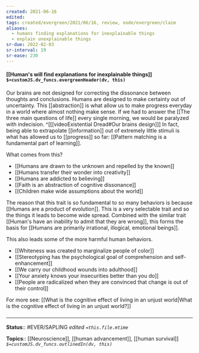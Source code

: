 ```yaml
---
created: 2021-06-16
edited: 
tags: created/evergreen/2021/06/16, review, node/evergreen/claim
aliases:
  - humans finding explanations for inexplainable things
  - explain unexplainable things
sr-due: 2022-02-03
sr-interval: 19
sr-ease: 230
---
```


#### [[Human's will find explanations for inexplainable things]] `$=customJS.dv_funcs.evergreenHeader(dv, this)`

Our brains are not designed for correcting the dissonance between thoughts and conclusions. 
Humans are designed to make certainty out of uncertainty.
This [[abstraction]] is what allow us to make progress everyday in a world where almost nothing make sense.
If we had to answer the [[The three main questions of life]] every single morning, we would be paralyzed with indecision.
^[[[videoExistential Dread#Our brains design]]]
In fact, being able to extrapolate [[information]] out of extremely little stimuli is what has allowed us to [[progress]] so far:
[[Pattern matching is a fundamental part of learning]].

What comes from this?
- [[Humans are drawn to the unknown and repelled by the known]]
- [[Humans transfer their wonder into creativity]]
- [[Humans are addicted to believing]]
- [[Faith is an abstraction of cognitive dissonance]]
- [[Children make wide assumptions about the world]]

The reason that this trait is so fundamental to so many behaviors is because [[Humans are a product of evolution]]. This is a very selectable trait and so the things it leads to become wide spread. Combined with the similar trait [[Human's have an inability to admit that they are wrong]], this forms the basis for [[Humans are primarily irrational, illogical, emotional beings]].

This also leads some of the more harmful human behaviors.
- [[Whiteness was created to marginalize people of color]]
- [[Stereotyping has the psychological goal of comprehension and self-enhancement]]
- [[We carry our childhood wounds into adulthood]]
- [[Your anxiety knows your insecurities better than you do]]
- [[People are radicalized when they are convinced that change is out of their control]]

For more see: [[What is the cognitive effect of living in an unjust world|What is the cognitive effect of living in an unjust world?]]

### <hr class="footnote"/>

**Status**:: #EVER/SAPLING
*edited `=this.file.mtime`*

**Topics**:: [[Neuroscience]], [[human advancement]], [[human survival]]
*`$=customJS.dv_funcs.outlinedIn(dv, this)`*
